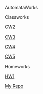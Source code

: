 AutomataWorks

Classworks

 [CW2](https://celilreha.github.io/AutomataWorks/CW2/index.html)
 
 [CW3](https://celilreha.github.io/AutomataWorks/CW3/RegExp.html)
 
 [CW4](https://celilreha.github.io/AutomataWorks/CW4/index.html)
 
 [CW5](https://celilreha.github.io/AutomataWorks/CW5/Expression.html)





Homeworks

 [HW1](https://celilreha.github.io/AutomataWorks/HW1/index.html)




[My Repo](https://github.com/celilreha/AutomataWorks)
